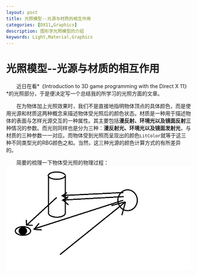 ```yaml
---
layout: post
title: 光照模型--光源与材质的相互作用
categories: [DX11,Graphics]
description: 图形学光照模型的介绍
keywords: Light,Material,Graphics
---
```


# 光照模型--光源与材质的相互作用

&emsp;&emsp;近日在看*《Introduction to 3D game programming with the Direct X 11》*的光照部分，于是便决定写一个总结我的所学习的光照方面的文章。

&emsp;&emsp;在为物体加上光照效果时，我们不是直接地指明物体顶点的具体颜色，而是使用光源和材质这两种概念来描述物体受光照后的颜色状态。材质是一种用于描述物体的表面与怎样光源交互的一种属性。其主要包括**漫反射、环境光以及镜面反射三**种情况的参数。而光则同样也是分为三种：**漫反射光、环境光以及镜面发射光**，与材质的三种参数一一对应。而物体受到光照而呈现出的颜色`LitColor`就等于这三种不同类型光的RBG颜色之和。当然，这三种光源的颜色计算方式的有所差异的。

&emsp;&emsp;简要的梳理一下物体受光照的物理过程：  
![图片1](/images/light-model1.png)